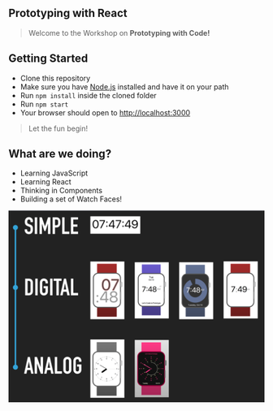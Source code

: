 ## Prototyping with React

> Welcome to the Workshop on **Prototyping with Code!**


## Getting Started

- Clone this repository
- Make sure you have [Node.js](https://nodejs.org/en/download/) installed and have it on your path
- Run `npm install` inside the cloned folder
- Run `npm start`
- Your browser should open to [http://localhost:3000](http://localhost:3000)

> Let the fun begin!

## What are we doing?

- Learning JavaScript
- Learning React
- Thinking in Components
- Building a set of Watch Faces!

![Watch Faces](_img/examples.png)
